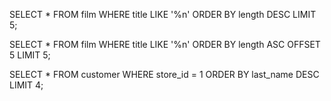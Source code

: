 SELECT * FROM film 
WHERE title LIKE '%n'
ORDER BY length DESC
LIMIT 5;

SELECT * FROM film 
WHERE title LIKE '%n'
ORDER BY length ASC
OFFSET 5
LIMIT 5;

SELECT * FROM customer
WHERE store_id = 1
ORDER BY last_name DESC
LIMIT 4;